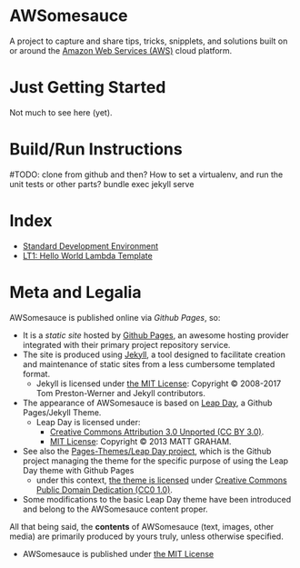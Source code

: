 # AWSomesauce

A project to capture and share tips, tricks, snipplets, and solutions built on or around the [Amazon Web Services (AWS)](https://aws.amazon.com/) cloud platform.

# Just Getting Started

Not much to see here (yet).

# Build/Run Instructions

#TODO: clone from github and then? How to set a virtualenv, and run the unit tests or other parts?
bundle exec jekyll serve

# Index
* [Standard Development Environment](devenv/devenv.md)
* [LT1: Hello World Lambda Template](lt1/README.md)

# Meta and Legalia
AWSomesauce is published online via *Github Pages*, so:

* It is a *static site* hosted by [Github Pages](https://pages.github.com/), an awesome hosting provider integrated with their primary project repository service.
* The site is produced using [Jekyll](https://jekyllrb.com/), a tool designed to facilitate creation and maintenance of static sites from a less cumbersome templated format.
   * Jekyll is licensed under [the MIT License](https://github.com/jekyll/jekyll/blob/master/LICENSE): Copyright &copy; 2008-2017 Tom Preston-Werner and Jekyll contributors.
* The appearance of AWSomesauce is based on [Leap Day](https://github.com/mattgraham/leapday), a Github Pages/Jekyll Theme.
   * Leap Day is licensed under:
      * [Creative Commons Attribution 3.0 Unported (CC BY 3.0)](https://creativecommons.org/licenses/by/3.0/).
      * [MIT License](https://github.com/mattgraham/leapday/blob/master/LICENCE): Copyright &copy; 2013 MATT GRAHAM.
* See also the [Pages-Themes/Leap Day project](https://github.com/pages-themes/leap-day), which is the Github project managing the theme for the specific purpose of using the Leap Day theme with Github Pages
   * under this context, [the theme is licensed](https://github.com/pages-themes/leap-day/blob/master/LICENSE) under [Creative Commons Public Domain Dedication (CC0 1.0)](https://creativecommons.org/publicdomain/zero/1.0/).
* Some modifications to the basic Leap Day theme have been introduced and belong to the AWSomesauce content proper.

All that being said, the **contents** of AWSomesauce (text, images, other media) are primarily produced by yours truly, unless otherwise specified.

* AWSomesauce is published under [the MIT License](LICENSE.md)

